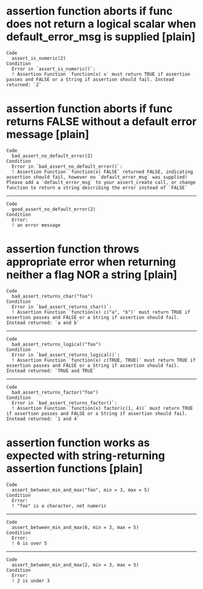 # assertion function aborts if func does not return a logical scalar when default_error_msg is supplied [plain]

    Code
      assert_is_numeric(2)
    Condition
      Error in `assert_is_numeric()`:
      ! Assertion Function `function(x) x` must return TRUE if assertion passes and FALSE or a String if assertion should fail. Instead returned: `2`

# assertion function aborts if func returns FALSE without a default error message [plain]

    Code
      bad_assert_no_default_error(2)
    Condition
      Error in `bad_assert_no_default_error()`:
      ! Assertion Function `function(x) FALSE` returned FALSE, indicating assertion should fail, however no `default_error_msg` was supplied! Please add a `default_error_msg` to your assert_create call, or change function to return a string describing the error instead of `FALSE`

---

    Code
      good_assert_no_default_error(2)
    Condition
      Error:
      ! an error message

# assertion function throws appropriate error when returning neither a flag NOR a string [plain]

    Code
      bad_assert_returns_char("foo")
    Condition
      Error in `bad_assert_returns_char()`:
      ! Assertion Function `function(x) c("a", "b")` must return TRUE if assertion passes and FALSE or a String if assertion should fail. Instead returned: `a and b`

---

    Code
      bad_assert_returns_logical("foo")
    Condition
      Error in `bad_assert_returns_logical()`:
      ! Assertion Function `function(x) c(TRUE, TRUE)` must return TRUE if assertion passes and FALSE or a String if assertion should fail. Instead returned: `TRUE and TRUE`

---

    Code
      bad_assert_returns_factor("foo")
    Condition
      Error in `bad_assert_returns_factor()`:
      ! Assertion Function `function(x) factor(c(1, 4))` must return TRUE if assertion passes and FALSE or a String if assertion should fail. Instead returned: `1 and 4`

# assertion function works as expected with string-returning assertion functions [plain]

    Code
      assert_between_min_and_max("foo", min = 3, max = 5)
    Condition
      Error:
      ! "foo" is a character, not numeric

---

    Code
      assert_between_min_and_max(6, min = 3, max = 5)
    Condition
      Error:
      ! 6 is over 5

---

    Code
      assert_between_min_and_max(2, min = 3, max = 5)
    Condition
      Error:
      ! 2 is under 3


